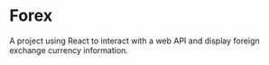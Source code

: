 # Forex

A project using React to interact with a web API and display foreign exchange currency information.
